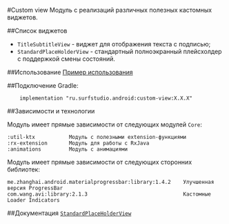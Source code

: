 #Custom view
Модуль с реализаций различных полезных кастомных виджетов.

##Список виджетов

+ `TitleSubtitleView` - виджет для отображения текста с подписью;
+ `StandardPlaceHolderView` - стандартный полноэкранный плейсхолдер с поддержкой смены состояний.

##Использование
[Пример использования](https://bitbucket.org/surfstudio/android-standard/src/snapshot-0.3.0/custom-view-sample/)

##Подключение
Gradle:
```
    implementation "ru.surfstudio.android:custom-view:X.X.X"
```    
##Зависимости и технологии

Модуль имеет прямые зависимости от следующих модулей `Core`:

    :util-ktx           Модуль с полезными extension-функциями
    :rx-extension       Модуль для работы с RxJava
    :animations         Модуль с анимациями
    
Модуль имеет прямые зависимости от следующих сторонних библиотек:

    me.zhanghai.android.materialprogressbar:library:1.4.2    Улучшенная версия ProgressBar
    com.wang.avi:library:2.1.3                               Кастомные Loader Indicators

##Документация
[`StandardPlaceHolderView`](/surfstudio/android-standard/src/master/custom-view/STANDARD-PLACEHOLDER-VIEW-README.md)